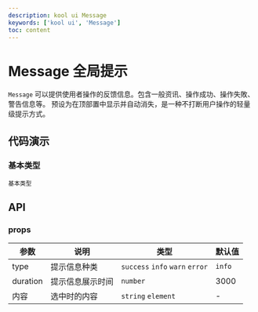 ```yaml
---
description: kool ui Message
keywords: ['kool ui', 'Message']
toc: content
---
```


# Message 全局提示

`Message` 可以提供使用者操作的反馈信息。包含一般资讯、操作成功、操作失敗、警告信息等。 预设为在顶部置中显示并自动消失，是一种不打断用户操作的轻量级提示方式。

## 代码演示

### 基本类型

<code src="./demo/MessageDemo.tsx">基本类型</code>

## API

### props

| 参数     | 说明             | 类型                            | 默认值 |
| -------- | ---------------- | ------------------------------- | ------ |
| type     | 提示信息种类     | `success` `info` `warn` `error` | `info` |
| duration | 提示信息展示时间 | `number`                        | 3000   |
| 内容     | 选中时的内容     | `string` `element`              | -      |
